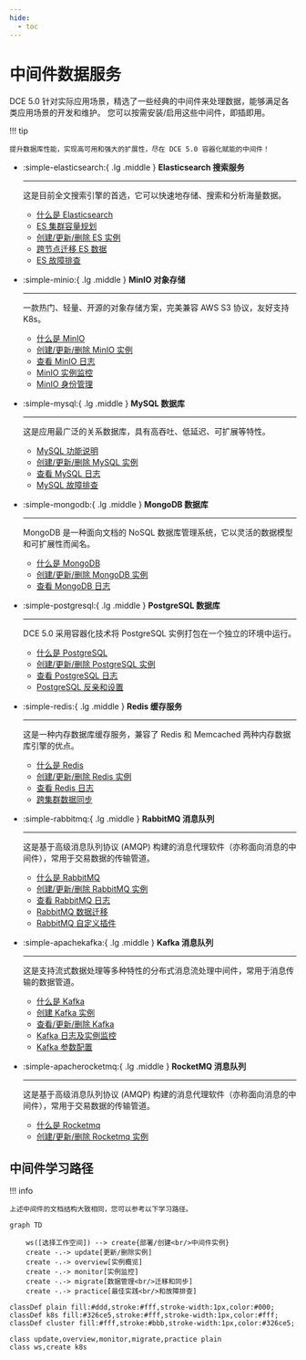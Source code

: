 ```yaml
---
hide:
  - toc
---
```


# 中间件数据服务

DCE 5.0 针对实际应用场景，精选了一些经典的中间件来处理数据，能够满足各类应用场景的开发和维护。
您可以按需安装/启用这些中间件，即插即用。

!!! tip

    提升数据库性能，实现高可用和强大的扩展性，尽在 DCE 5.0 容器化赋能的中间件！

<div class="grid cards" markdown>

- :simple-elasticsearch:{ .lg .middle } __Elasticsearch 搜索服务__

    ---

    这是目前全文搜索引擎的首选，它可以快速地存储、搜索和分析海量数据。

    - [什么是 Elasticsearch](./elasticsearch/intro/index.md)
    - [ES 集群容量规划](./elasticsearch/user-guide/cluster-capacity-plan.md)
    - [创建/更新/删除 ES 实例](./elasticsearch/user-guide/create.md)
    - [跨节点迁移 ES 数据](./elasticsearch/user-guide/migrate-es.md)
    - [ES 故障排查](./elasticsearch/faq/common-question-es.md)

- :simple-minio:{ .lg .middle } __MinIO 对象存储__

    ---

    一款热门、轻量、开源的对象存储方案，完美兼容 AWS S3 协议，友好支持 K8s。

    - [什么是 MinIO](./minio/intro/index.md)
    - [创建/更新/删除 MinIO 实例](./minio/user-guide/create.md)
    - [查看 MinIO 日志](./minio/user-guide/insight-log-config.md)
    - [MinIO 实例监控](./minio/user-guide/insight-log-config.md)
    - [MinIO 身份管理](./minio/user-guide/user-management.md)

</div>

<div class="grid cards" markdown>

- :simple-mysql:{ .lg .middle } __MySQL 数据库__

    ---

    这是应用最广泛的关系数据库，具有高吞吐、低延迟、可扩展等特性。

    - [MySQL 功能说明](./mysql/intro/features.md)
    - [创建/更新/删除 MySQL 实例](./mysql/user-guide/create.md)
    - [查看 MySQL 日志](./mysql/user-guide/logs.md)
    - [MySQL 故障排查](./mysql/faq/quick-check.md)

- :simple-mongodb:{ .lg .middle } __MongoDB 数据库__

    ---

    MongoDB 是一种面向文档的 NoSQL 数据库管理系统，它以灵活的数据模型和可扩展性而闻名。

    - [什么是 MongoDB](./mongodb/intro/index.md)
    - [创建/更新/删除 MongoDB 实例](./mongodb/user-guide/create.md)
    - [查看 MongoDB 日志](./mongodb/user-guide/logs.md)

</div>

<div class="grid cards" markdown>

- :simple-postgresql:{ .lg .middle } __PostgreSQL 数据库__

    ---

    DCE 5.0 采用容器化技术将 PostgreSQL 实例打包在一个独立的环境中运行。

    - [什么是 PostgreSQL](./postgresql/intro/index.md)
    - [创建/更新/删除 PostgreSQL 实例](./postgresql/user-guide/create.md)
    - [查看 PostgreSQL 日志](./postgresql/user-guide/logs.md)
    - [PostgreSQL 反亲和设置](./postgresql/user-guide/antiaffinity.md)

- :simple-redis:{ .lg .middle } __Redis 缓存服务__

    ---

    这是一种内存数据库缓存服务，兼容了 Redis 和 Memcached 两种内存数据库引擎的优点。

    - [什么是 Redis](./redis/intro/index.md)
    - [创建/更新/删除 Redis 实例](./redis/user-guide/create.md)
    - [查看 Redis 日志](./redis/user-guide/logs.md)
    - [跨集群数据同步](./redis/best-practice/index.md)

</div>

<div class="grid cards" markdown>

- :simple-rabbitmq:{ .lg .middle } __RabbitMQ 消息队列__

    ---

    这是基于高级消息队列协议 (AMQP) 构建的消息代理软件（亦称面向消息的中间件），常用于交易数据的传输管道。

    - [什么是 RabbitMQ](./rabbitmq/intro/index.md)
    - [创建/更新/删除 RabbitMQ 实例](./rabbitmq/user-guide/create.md)
    - [查看 RabbitMQ 日志](./rabbitmq/user-guide/logs.md)
    - [RabbitMQ 数据迁移](./rabbitmq/user-guide/migrate.md)
    - [RabbitMQ 自定义插件](./rabbitmq/faq/add-plugin.md)

- :simple-apachekafka:{ .lg .middle } __Kafka 消息队列__

    ---

    这是支持流式数据处理等多种特性的分布式消息流处理中间件，常用于消息传输的数据管道。

    - [什么是 Kafka](./kafka/intro/index.md)
    - [创建 Kafka 实例](./kafka/user-guide/create.md)
    - [查看/更新/删除 Kafka](./kafka/user-guide/view-update-delete.md)
    - [Kafka 日志及实例监控](./kafka/user-guide/insight-log.md)
    - [Kafka 参数配置](./kafka/user-guide/config.md)

</div>

<div class="grid cards" markdown>

- :simple-apacherocketmq:{ .lg .middle } __RocketMQ 消息队列__

    ---

    这是基于高级消息队列协议 (AMQP) 构建的消息代理软件（亦称面向消息的中间件），常用于交易数据的传输管道。

    - [什么是 Rocketmq](./rocketmq/intro/index.md)
    - [创建/更新/删除 Rocketmq 实例](./rocketmq/quick-start/create-rocketmq.md)

</div>

## 中间件学习路径

!!! info

    上述中间件的文档结构大致相同，您可以参考以下学习路径。

```mermaid
graph TD

    ws([选择工作空间]) --> create{部署/创建<br/>中间件实例}
    create -.-> update[更新/删除实例]
    create -.-> overview[实例概览]
    create -.-> monitor[实例监控]
    create -.-> migrate[数据管理<br/>迁移和同步]
    create -.-> practice[最佳实践<br/>和故障排查]

classDef plain fill:#ddd,stroke:#fff,stroke-width:1px,color:#000;
classDef k8s fill:#326ce5,stroke:#fff,stroke-width:1px,color:#fff;
classDef cluster fill:#fff,stroke:#bbb,stroke-width:1px,color:#326ce5;

class update,overview,monitor,migrate,practice plain
class ws,create k8s
```
